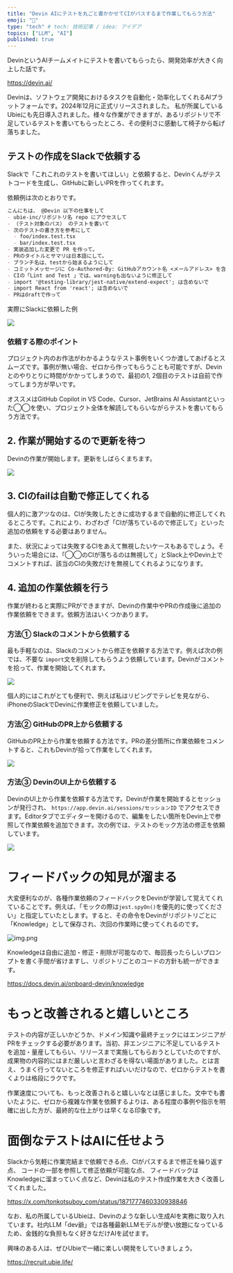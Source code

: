 ```yaml
---
title: "Devin AIにテストを丸ごと書かかせてCIがパスするまで作業してもらう方法"
emoji: "🧪"
type: "tech" # tech: 技術記事 / idea: アイデア
topics: ["LLM", "AI"]
published: true
---
```


DevinというAIチームメイトにテストを書いてもらったら、開発効率が大きく向上した話です。

https://devin.ai/

Devinは、ソフトウェア開発におけるタスクを自動化・効率化してくれるAIプラットフォームです。2024年12月に正式リリースされました。 私が所属しているUbieにも先日導入されました。様々な作業ができますが、あるリポジトリで不足しているテストを書いてもらったところ、その便利さに感動して椅子から転げ落ちました。

## テストの作成をSlackで依頼する

Slackで「これこれのテストを書いてほしい」と依頼すると、Devinくんがテストコードを生成し、GitHubに新しいPRを作ってくれます。

依頼例は次のとおりです。

```markdown
こんにちは、 @Devin 以下の仕事をして
- ubie-inc/リポジトリ名 repo にアクセスして
- （テスト対象のパス） のテストを書いて
- 次のテストの書き方を参考にして
  - foo/index.test.tsx
  - bar/index.test.tsx
- 実装追加した変更で PR を作って。
- PRのタイトルとサマリは日本語にして。
- ブランチ名は、testから始まるようにして
- コミットメッセージに Co-Authored-By: GitHubアカウント名 <メールアドレス> を含めて
- CIの「Lint and Test 」では、warningも出ないように修正して
- import '@testing-library/jest-native/extend-expect'; は含めないで
- import React from 'react'; は含めないで
- PRはdraftで作って
```

実際にSlackに依頼した例

![](/images/ai-for-test/request-in-slack.png)

### 依頼する際のポイント

プロジェクト内のお作法がわかるようなテスト事例をいくつか渡してあげるとスムーズです。事例が無い場合、ゼロから作ってもらうことも可能ですが、Devinとのやりとりに時間がかかってしまうので、最初の1, 2個目のテストは自前で作ってしまう方が早いです。

オススメはGitHub Copilot in VS Code、Cursor、JetBrains AI Assistantといった◯◯を使い、プロジェクト全体を解読してもらいながらテストを書いてもらう方法です。

## 2. 作業が開始するので更新を待つ

Devinの作業が開始します。更新をしばらくまちます。

![](/images/ai-for-test/creating.png)


## 3. CIのfailは自動で修正してくれる

個人的に激アツなのは、CIが失敗したときに成功するまで自動的に修正してくれるところです。これにより、わざわざ「CIが落ちているので修正して」といった追加の依頼をする必要はありません。

また、状況によっては失敗するCIをあえて無視したいケースもあるでしょう。そういった場合には、「◯◯のCIが落ちるのは無視して」とSlack上やDevin上でコメントすれば、該当のCIの失敗だけを無視してくれるようになります。


## 4. 追加の作業依頼を行う

作業が終わると実際にPRができますが、Devinの作業中やPRの作成後に追加の作業依頼をできます。依頼方法はいくつかあります。

### 方法① Slackのコメントから依頼する

最も手軽なのは、Slackのコメントから修正を依頼する方法です。例えば次の例では、不要な `import`文を削除してもらうよう依頼しています。Devinがコメントを拾って、作業を開始してくれます。

![](/images/ai-for-test/slack-request.png)

個人的にはこれがとても便利で、例えば私はリビングでテレビを見ながら、iPhoneのSlackでDevinに作業修正を依頼していました。

### 方法② GitHubのPR上から依頼する

GitHubのPR上から作業を依頼する方法です。PRの差分箇所に作業依頼をコメントすると、これもDevinが拾って作業をしてくれます。

![](/images/ai-for-test/pr-request.png)


### 方法③ DevinのUI上から依頼する

DevinのUI上から作業を依頼する方法です。Devinが作業を開始するとセッションが発行され、 `https://app.devin.ai/sessions/セッションID` でアクセスできます。Editorタブでエディターを開けるので、編集をしたい箇所をDevin上で参照して作業依頼を追加できます。次の例では、テストのモック方法の修正を依頼しています。

![](/images/ai-for-test/devin-request.png)


# フィードバックの知見が溜まる

大変便利なのが、各種作業依頼のフィードバックをDevinが学習して覚えてくれていることです。例えば、「モックの際は`jest.spyOn()`を優先的に使ってください」と指定していたとします。すると、その命令をDevinがリポジトリごとに「Knowledge」として保存され、次回の作業時に使ってくれるのです。

![img.png](/images/ai-for-test/knowledge.png)

Knowledgeは自由に追加・修正・削除が可能なので、毎回長ったらしいプロンプトを書く手間が省けますし、リポジトリごとのコードの方針も統一ができます。


https://docs.devin.ai/onboard-devin/knowledge


# もっと改善されると嬉しいところ

 テストの内容が正しいかどうか、ドメイン知識や最終チェックにはエンジニアがPRをチェックする必要があります。当初、非エンジニアに不足しているテストを追加・量産してもらい、リリースまで実施してもらおうとしていたのですが、成果物の内容的にはまだ厳しいと言わざるを得ない場面がありました。とは言え、うまく行ってないところを修正すればいいだけなので、ゼロからテストを書くよりは格段にラクです。


作業速度についても、もっと改善されると嬉しいなとは感じました。文中でも書いたように、ゼロから複雑な作業を依頼するよりは、ある程度の事例や指示を明確に出した方が、最終的な仕上がりは早くなる印象です。


# 面倒なテストはAIに任せよう

Slackから気軽に作業完結まで依頼できる点、CIがパスするまで修正を繰り返す点、 コードの一部を参照して修正依頼が可能な点、 フィードバックはKnowledgeに溜まっていく点など、Devinは私のテスト作成作業を大きく改善してくれました。

https://x.com/tonkotsuboy_com/status/1871777460330938846

なお、私の所属しているUbieは、Devinのような新しい生成AIを実務に取り入れています。社内LLM「dev爺」では各種最新LLMモデルが使い放題になっているため、金銭的な負担もなく好きなだけAIを試せます。

興味のある人は、ぜひUbieで一緒に楽しい開発をしていきましょう。

https://recruit.ubie.life/

